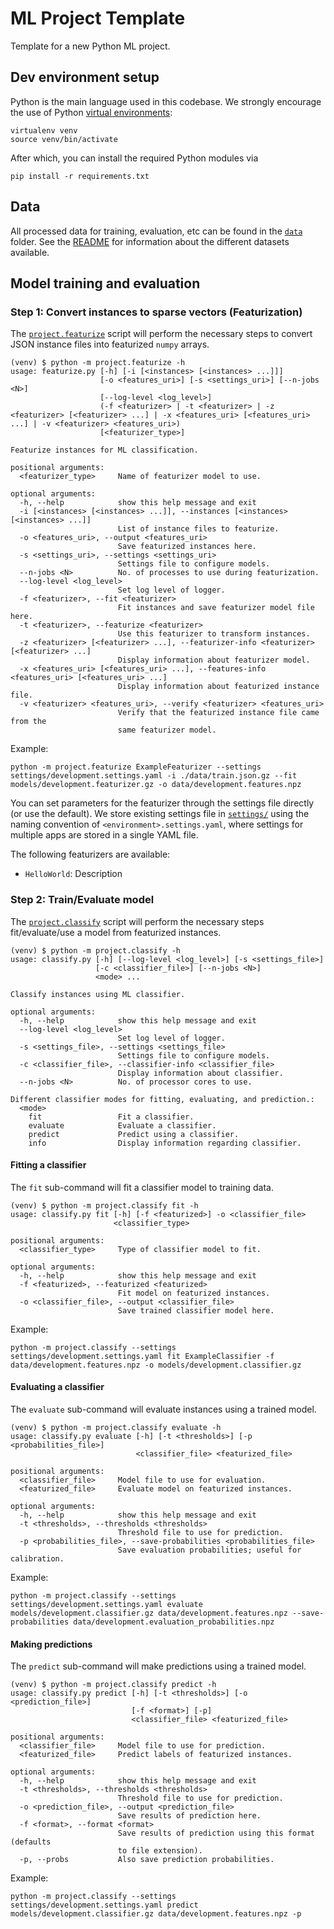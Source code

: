 # ML Project Template

Template for a new Python ML project.

## Dev environment setup

Python is the main language used in this codebase.
We strongly encourage the use of Python [virtual environments](http://docs.python-guide.org/en/latest/dev/virtualenvs/):

    virtualenv venv
    source venv/bin/activate

After which, you can install the required Python modules via

    pip install -r requirements.txt

## Data

All processed data for training, evaluation, etc can be found in the [`data`](data/) folder.
See the [README](data/README.md) for information about the different datasets available.

## Model training and evaluation

### Step 1: Convert instances to sparse vectors (Featurization)

The [`project.featurize`](project/featurize.py) script will perform the necessary steps to convert JSON instance files into featurized `numpy` arrays.

```
(venv) $ python -m project.featurize -h
usage: featurize.py [-h] [-i [<instances> [<instances> ...]]]
                    [-o <features_uri>] [-s <settings_uri>] [--n-jobs <N>]
                    [--log-level <log_level>]
                    (-f <featurizer> | -t <featurizer> | -z <featurizer> [<featurizer> ...] | -x <features_uri> [<features_uri> ...] | -v <featurizer> <features_uri>)
                    [<featurizer_type>]

Featurize instances for ML classification.

positional arguments:
  <featurizer_type>     Name of featurizer model to use.

optional arguments:
  -h, --help            show this help message and exit
  -i [<instances> [<instances> ...]], --instances [<instances> [<instances> ...]]
                        List of instance files to featurize.
  -o <features_uri>, --output <features_uri>
                        Save featurized instances here.
  -s <settings_uri>, --settings <settings_uri>
                        Settings file to configure models.
  --n-jobs <N>          No. of processes to use during featurization.
  --log-level <log_level>
                        Set log level of logger.
  -f <featurizer>, --fit <featurizer>
                        Fit instances and save featurizer model file here.
  -t <featurizer>, --featurize <featurizer>
                        Use this featurizer to transform instances.
  -z <featurizer> [<featurizer> ...], --featurizer-info <featurizer> [<featurizer> ...]
                        Display information about featurizer model.
  -x <features_uri> [<features_uri> ...], --features-info <features_uri> [<features_uri> ...]
                        Display information about featurized instance file.
  -v <featurizer> <features_uri>, --verify <featurizer> <features_uri>
                        Verify that the featurized instance file came from the
                        same featurizer model.
```

Example:

    python -m project.featurize ExampleFeaturizer --settings settings/development.settings.yaml -i ./data/train.json.gz --fit models/development.featurizer.gz -o data/development.features.npz

You can set parameters for the featurizer through the settings file directly (or use the default).
We store existing settings file in [`settings/`](settings/) using the naming convention of `<environment>.settings.yaml`, where settings for multiple apps are stored in a single YAML file.

The following featurizers are available:

- `HelloWorld`: Description

### Step 2: Train/Evaluate model

The [`project.classify`](project/classify.py) script will perform the necessary steps fit/evaluate/use a model from featurized instances.

```
(venv) $ python -m project.classify -h
usage: classify.py [-h] [--log-level <log_level>] [-s <settings_file>]
                   [-c <classifier_file>] [--n-jobs <N>]
                   <mode> ...

Classify instances using ML classifier.

optional arguments:
  -h, --help            show this help message and exit
  --log-level <log_level>
                        Set log level of logger.
  -s <settings_file>, --settings <settings_file>
                        Settings file to configure models.
  -c <classifier_file>, --classifier-info <classifier_file>
                        Display information about classifier.
  --n-jobs <N>          No. of processor cores to use.

Different classifier modes for fitting, evaluating, and prediction.:
  <mode>
    fit                 Fit a classifier.
    evaluate            Evaluate a classifier.
    predict             Predict using a classifier.
    info                Display information regarding classifier.
```

#### Fitting a classifier

The `fit` sub-command will fit a classifier model to training data.

```
(venv) $ python -m project.classify fit -h
usage: classify.py fit [-h] [-f <featurized>] -o <classifier_file>
                       <classifier_type>

positional arguments:
  <classifier_type>     Type of classifier model to fit.

optional arguments:
  -h, --help            show this help message and exit
  -f <featurized>, --featurized <featurized>
                        Fit model on featurized instances.
  -o <classifier_file>, --output <classifier_file>
                        Save trained classifier model here.
```

Example:

    python -m project.classify --settings settings/development.settings.yaml fit ExampleClassifier -f data/development.features.npz -o models/development.classifier.gz

#### Evaluating a classifier

The `evaluate` sub-command will evaluate instances using a trained model.

```
(venv) $ python -m project.classify evaluate -h
usage: classify.py evaluate [-h] [-t <thresholds>] [-p <probabilities_file>]
                            <classifier_file> <featurized_file>

positional arguments:
  <classifier_file>     Model file to use for evaluation.
  <featurized_file>     Evaluate model on featurized instances.

optional arguments:
  -h, --help            show this help message and exit
  -t <thresholds>, --thresholds <thresholds>
                        Threshold file to use for prediction.
  -p <probabilities_file>, --save-probabilities <probabilities_file>
                        Save evaluation probabilities; useful for calibration.
```

Example:

    python -m project.classify --settings settings/development.settings.yaml evaluate models/development.classifier.gz data/development.features.npz --save-probabilities data/development.evaluation_probabilities.npz

#### Making predictions

The `predict` sub-command will make predictions using a trained model.

```
(venv) $ python -m project.classify predict -h
usage: classify.py predict [-h] [-t <thresholds>] [-o <prediction_file>]
                           [-f <format>] [-p]
                           <classifier_file> <featurized_file>

positional arguments:
  <classifier_file>     Model file to use for prediction.
  <featurized_file>     Predict labels of featurized instances.

optional arguments:
  -h, --help            show this help message and exit
  -t <thresholds>, --thresholds <thresholds>
                        Threshold file to use for prediction.
  -o <prediction_file>, --output <prediction_file>
                        Save results of prediction here.
  -f <format>, --format <format>
                        Save results of prediction using this format (defaults
                        to file extension).
  -p, --probs           Also save prediction probabilities.
```

Example:

    python -m project.classify --settings settings/development.settings.yaml predict models/development.classifier.gz data/development.features.npz -p
